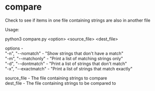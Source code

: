 # compare
Check to see if items in one file containing strings are also in another file

Usage:  

python3 compare.py \<option\> \<source_file\> \<dest_file\>  

options -   
"-n", "--nomatch" - "Show strings that don't have a match"    
"-m", "--matchonly" - "Print a list of matching strings only"  
"-d", "--dontmatch" - "Print a list of strings that don't match"  
"-x", "--exactmatch" - "Print a list of strings that match exactly"   
  
source_file -  The file containing strings to compare   
dest_file   -  The file containing strings to be compared to  
